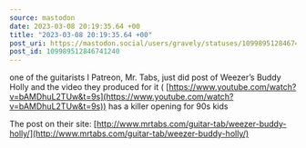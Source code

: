 ```yaml
---
source: mastodon
date: 2023-03-08 20:19:35.64 +00
title: "2023-03-08 20:19:35.64 +00"
post_uri: https://mastodon.social/users/gravely/statuses/109989512846741240
post_id: 109989512846741240
---
```

one of the guitarists I Patreon, Mr. Tabs, just did post of Weezer’s Buddy Holly and the video they produced for it ( [https://www.youtube.com/watch?v=bAMDhuL2TUw&t=9s](https://www.youtube.com/watch?v=bAMDhuL2TUw&t=9s)) has a killer opening for 90s kids

The post on their site: [http://www.mrtabs.com/guitar-tab/weezer-buddy-holly/](http://www.mrtabs.com/guitar-tab/weezer-buddy-holly/)


